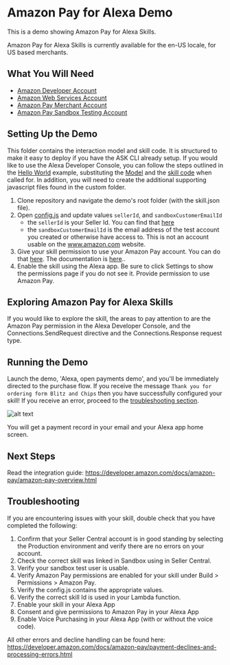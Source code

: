 # Amazon Pay for Alexa Demo
This is a demo showing Amazon Pay for Alexa Skills.  

Amazon Pay for Alexa Skills is currently available for the en-US locale, for US based merchants.

## What You Will Need
*  [Amazon Developer Account](http://developer.amazon.com/alexa)
*  [Amazon Web Services Account](http://aws.amazon.com/)
*  [Amazon Pay Merchant Account](https://pay.amazon.com/us)
*  [Amazon Pay Sandbox Testing Account](https://sellercentral.amazon.com/gp/pyop/seller/testing/)

## Setting Up the Demo
This folder contains the interaction model and skill code.  It is structured to make it easy to deploy if you have the ASK CLI already setup.  If you would like to use the Alexa Developer Console, you can follow the steps outlined in the [Hello World](https://github.com/alexa/skill-sample-nodejs-hello-world) example, substituting the [Model](./models/en-US.json) and the [skill code](./lambda/custom/index.js) when called for.  In addition, you will need to create the additional supporting javascript files found in the custom folder.

1. Clone repository and navigate the demo's root folder (with the skill.json file).
1. Open [config.js](./lambda/custom/config.js) and update values `sellerId`, and `sandboxCustomerEmailId`
   * the `sellerId` is your Seller Id.  You can find that [here](https://sellercentral.amazon.com/hz/me/integration/details)
   * the `sandboxCustomerEmailId` is the email address of the test account you created or otherwise have access to.  This is not an account usable on the www.amazon.com website.
1. Give your skill permission to use your Amazon Pay account.  You can do that [here](https://sellercentral.amazon.com/external-payments/integration/alexa/).  The documentation is [here](https://developer.amazon.com/docs/amazon-pay/integrate-skill-with-amazon-pay-v2.html#link_sc)..
1. Enable the skill using the Alexa app.  Be sure to click Settings to show the permissions page if you do not see it.  Provide permission to use Amazon Pay.

## Exploring Amazon Pay for Alexa Skills
If you would like to explore the skill, the areas to pay attention to are the Amazon Pay permission in the Alexa Developer Console, and the Connections.SendRequest directive and the Connections.Response request type.

## Running the Demo
Launch the demo, 'Alexa, open payments demo', and you'll be immediately directed to the purchase flow.  If you receive the message `Thank you for ordering form Blitz and Chips` then you have successfully configured your skill! If you receive an error, proceed to the [troubleshooting section](#troubleshooting).

![alt text](https://i.imgur.com/joMdlZl.png)

You will get a payment record in your email and your Alexa app home screen.

## Next Steps
Read the integration guide: https://developer.amazon.com/docs/amazon-pay/amazon-pay-overview.html

## Troubleshooting

If you are encountering issues with your skill, double check that you have completed the following:

1. Confirm that your Seller Central account is in good standing by selecting the Production environment and verify there are no errors on your account.
1. Check the correct skill was linked in Sandbox using in Seller Central.
1. Verify your sandbox test user is usable.
1. Verify Amazon Pay permissions are enabled for your skill under Build > Permissions > Amazon Pay.
1. Verify the config.js contains the appropriate values.
1. Verify the correct skill Id is used in your Lambda function.
1. Enable your skill in your Alexa App
1. Consent and give permissions to Amazon Pay in your Alexa App
1. Enable Voice Purchasing in your Alexa App (with or without the voice code).

All other errors and decline handling can be found here: https://developer.amazon.com/docs/amazon-pay/payment-declines-and-processing-errors.html
